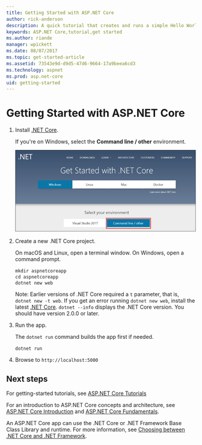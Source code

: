 ```yaml
---
title: Getting Started with ASP.NET Core
author: rick-anderson
description: A quick tutorial that creates and runs a simple Hello World app using ASP.NET Core.
keywords: ASP.NET Core,tutorial,get started
ms.author: riande
manager: wpickett
ms.date: 08/07/2017
ms.topic: get-started-article
ms.assetid: 73543e9d-d9d5-47d6-9664-17a9beea6cd3
ms.technology: aspnet
ms.prod: asp.net-core
uid: getting-started
---
```

# Getting Started with ASP.NET Core

1. Install [.NET Core](https://microsoft.com/net/core).

   If you're on Windows, select the **Command line / other** environment. 

   ![Select Command line environment for Windows](getting-started/_static/win-install-cmd-line.png)

2. Create a new .NET Core project.

   On macOS and Linux, open a terminal window. On Windows, open a command prompt.

   ```terminal
   mkdir aspnetcoreapp
   cd aspnetcoreapp
   dotnet new web
   ```
    
   Note: Earlier versions of .NET Core required a `t` parameter, that is, `dotnet new -t web`. If you get an error running `dotnet new web`, install the latest [.NET Core](https://microsoft.com/net/core).  `dotnet --info` displays the .NET Core version. You should have version 2.0.0 or later.

4. Run the app.

   The `dotnet run` command builds the app first if needed.

   ```terminal
   dotnet run
   ```

5. Browse to `http://localhost:5000`

## Next steps

For getting-started tutorials, see [ASP.NET Core Tutorials](tutorials/index.md)

For an introduction to ASP.NET Core concepts and architecture, see [ASP.NET Core Introduction](index.md) and [ASP.NET Core Fundamentals](fundamentals/index.md).

An ASP.NET Core app can use the .NET Core or .NET Framework Base Class Library and runtime. For more information, see [Choosing between .NET Core and .NET Framework](https://docs.microsoft.com/dotnet/articles/standard/choosing-core-framework-server).
